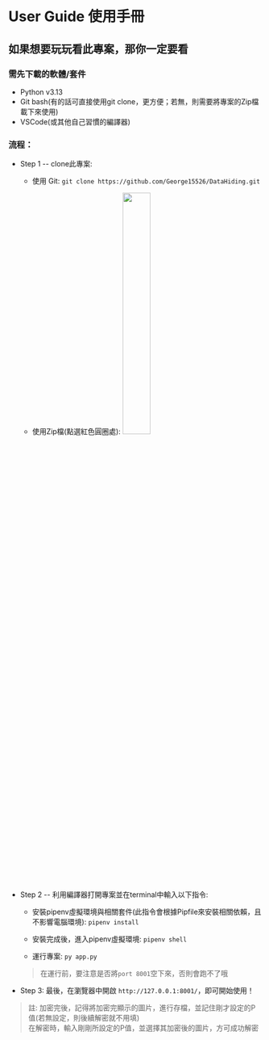 # User Guide 使用手冊

## 如果想要玩玩看此專案，那你一定要看
### 需先下載的軟體/套件
* Python v3.13
* Git bash(有的話可直接使用git clone，更方便；若無，則需要將專案的Zip檔載下來使用)
* VSCode(或其他自己習慣的編譯器)

### 流程：
* Step 1 -- clone此專案:<br>
  * 使用 Git: 
    `git clone https://github.com/George15526/DataHiding.git`

  * 使用Zip檔(點選紅色圓圈處):
    <img src="https://github.com/user-attachments/assets/2c381ee8-2d15-4a5a-bb26-2a4869e1ed3b" height="35%" >
    
* Step 2 -- 利用編譯器打開專案並在terminal中輸入以下指令:
  * 安裝pipenv虛擬環境與相關套件(此指令會根據Pipfile來安裝相關依賴，且不影響電腦環境):
    `pipenv install`

  * 安裝完成後，進入pipenv虛擬環境:
    `pipenv shell`

  * 運行專案:
    `py app.py`
  > 在運行前，要注意是否將`port 8001`空下來，否則會跑不了哦
  
* Step 3:
  最後，在瀏覽器中開啟 `http://127.0.0.1:8001/`，即可開始使用！

> 註: 加密完後，記得將加密完顯示的圖片，進行存檔，並記住剛才設定的P值(若無設定，則後續解密就不用填)<br>
      在解密時，輸入剛剛所設定的P值，並選擇其加密後的圖片，方可成功解密